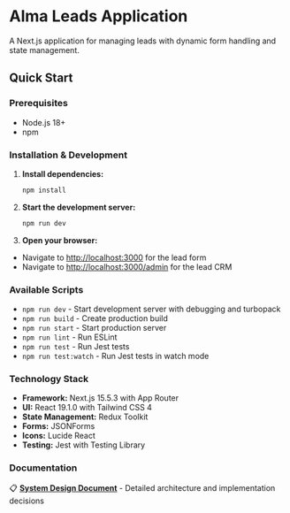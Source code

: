 # Alma Leads Application

A Next.js application for managing leads with dynamic form handling and state management.

## Quick Start

### Prerequisites
- Node.js 18+ 
- npm

### Installation & Development

1. **Install dependencies:**
   ```bash
   npm install
   ```

2. **Start the development server:**
   ```bash
   npm run dev
   ```

3. **Open your browser:**
- Navigate to [http://localhost:3000](http://localhost:3000) for the lead form
- Navigate to [http://localhost:3000/admin](http://localhost:3000/admin) for the lead CRM

### Available Scripts

- `npm run dev` - Start development server with debugging and turbopack
- `npm run build` - Create production build
- `npm run start` - Start production server
- `npm run lint` - Run ESLint
- `npm run test` - Run Jest tests
- `npm run test:watch` - Run Jest tests in watch mode

### Technology Stack

- **Framework:** Next.js 15.5.3 with App Router
- **UI:** React 19.1.0 with Tailwind CSS 4
- **State Management:** Redux Toolkit
- **Forms:** JSONForms
- **Icons:** Lucide React
- **Testing:** Jest with Testing Library

### Documentation

📋 **[System Design Document](./SYSTEM_DESIGN.md)** - Detailed architecture and implementation decisions

